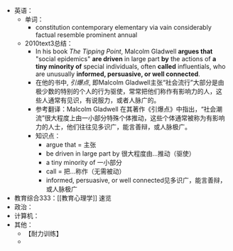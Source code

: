 - 英语：
	- 单词：
		- constitution
		  contemporary
		  elementary
		  via
		  vain
		  considerably
		  factual
		  resemble
		  prominent
		  annual
	- 2010text3总结：
		- In his book _The Tipping Point_, Malcolm Gladwell **argues that** "social epidemics" **are driven** in large part **by** the actions of **a tiny minority of** special individuals, often **called** influentials, who are unusually **informed, persuasive, or well connected**.
		- 在他的书中, _引爆点_, 即Malcolm Gladwell主张“社会流行”大部分是由极少数的特别的个人的行为驱使，常常把他们称作有影响力的人，这些人通常有见识，有说服力，或者人脉广的。
		- 参考翻译：Malcolm Gladwell 在其著作《引爆点》中指出，“社会潮流”很大程度上由一小部分特殊个体推动，这些个体通常被称为有影响力的人士，他们往往见多识广，能言善辩，或人脉极广。
		- 知识点：
			- argue that = 主张
			- be driven in large part by 很大程度由...推动（驱使）
			- a tiny minority of 一小部分
			- call = 把...称作（无需被动）
			- informed, persuasive, or well connected见多识广，能言善辩，或人脉极广
- 教育综合333：[[教育心理学]] 速览
- 政治：
- 计算机：
- 其他：
	- 【耐力训练】
	-